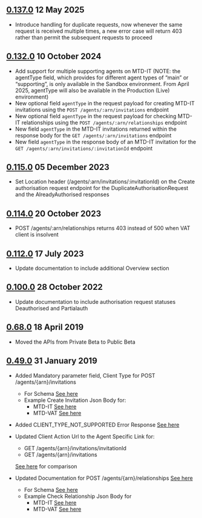 ## [0.137.0](https://github.com/hmrc/agent-authorisation-api/releases/tag/v0.137.0) 12 May 2025
* Introduce handling for duplicate requests, now whenever the same request is received multiple times, a new error case will return 403 rather than permit the subsequent requests to proceed


## [0.132.0](https://github.com/hmrc/agent-authorisation-api/releases/tag/v0.132.0) 10 October 2024
* Add support for multiple supporting agents on MTD-IT (NOTE: the agentType field, which provides for different agent types of “main” or “supporting”, is only available in the Sandbox environment.
  From April 2025, agentType will also be available in the Production (Live) environment)
* New optional field `agentType` in the request payload for creating MTD-IT invitations using the `POST /agents/:arn/invitations` endpoint
* New optional field `agentType` in the request payload for checking MTD-IT relationships using the `POST /agents/:arn/relationships` endpoint
* New field `agentType` in the MTD-IT invitations returned within the response body for the `GET /agents/:arn/invitations` endpoint
* New field `agentType` in the response body of an MTD-IT invitation for the `GET /agents/:arn/invitations/:invitationId` endpoint


## [0.115.0](https://github.com/hmrc/agent-authorisation-api/releases/tag/v0.115.0) 05 December 2023

* Set Location header (/agents/:arn/invitations/:invitationId) on the Create authorisation request endpoint for the
  DuplicateAuthorisationRequest and the AlreadyAuthorised responses

## [0.114.0](https://github.com/hmrc/agent-authorisation-api/releases/tag/v0.114.0) 20 October 2023

* POST   /agents/:arn/relationships returns 403 instead of 500 when VAT client is insolvent

## [0.112.0](https://github.com/hmrc/agent-authorisation-api/releases/tag/v0.112.0) 17 July 2023

* Update documentation to include additional Overview section

## [0.100.0](https://github.com/hmrc/agent-authorisation-api/releases/tag/v0.100.0) 28 October 2022

* Update documentation to include authorisation request statuses Deauthorised and Partialauth

## [0.68.0](https://github.com/hmrc/agent-authorisation-api/releases/tag/v0.68.0) 18 April 2019

* Moved the APIs from Private Beta to Public Beta 

## [0.49.0](https://github.com/hmrc/agent-authorisation-api/releases/tag/v0.48.0) 31 January 2019

* Added Mandatory parameter field, Client Type for  POST /agents/{arn}/invitations
    * For Schema [See here](https://github.com/hmrc/agent-authorisation-api/blob/main/resources/public/api/conf/1.0/schemas/create-invitation.json)
    * Example Create Invitation Json Body for:
         *  MTD-IT [See here](https://github.com/hmrc/agent-authorisation-api/blob/main/resources/public/api/conf/1.0/examples/post-agency-invitations-example.json)
         *  MTD-VAT [See here](https://github.com/hmrc/agent-authorisation-api/blob/main/resources/public/api/conf/1.0/examples/post-agency-invitations-vat-example.json)

* Added CLIENT_TYPE_NOT_SUPPORTED Error Response [See here](https://github.com/hmrc/agent-authorisation-api/blob/main/resources/public/api/conf/1.0/application.raml#L104) 
            
* Updated Client Action Url to the Agent Specific Link for: 
    * GET /agents/{arn}/invitations/invitationId
    * GET /agents/{arn}/invitations  
    
    [See here](https://github.com/hmrc/agent-authorisation-api/commit/5815acb81321889b7bcc638be6714265da2555ca#diff-04c6e90faac2675aa89e2176d2eec7d8R310) for comparison
  
* Updated Documentation for POST /agents/{arn}/relationships [See here](https://github.com/hmrc/agent-authorisation-api/blob/v0.49.0/resources/public/api/conf/1.0/application.raml#L240)
    * For Schema [See here](https://github.com/hmrc/agent-authorisation-api/blob/main/resources/public/api/conf/1.0/schemas/check-relationship.json)
    * Example Check Relationship Json Body for 
        * MTD-IT [See here](https://github.com/hmrc/agent-authorisation-api/blob/main/resources/public/api/conf/1.0/examples/post-agency-check-relationship-itsa-example.json)
        * MTD-VAT [See here](https://github.com/hmrc/agent-authorisation-api/blob/main/resources/public/api/conf/1.0/examples/post-agency-check-relationship-vat-example.json)
        